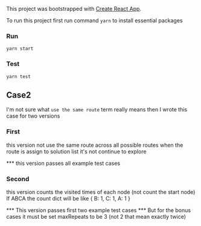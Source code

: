 This project was bootstrapped with [Create React App](https://github.com/facebook/create-react-app).

To run this project first run command `yarn` to install essential packages

### Run
`yarn start`

### Test
`yarn test`

## Case2
I'm not sure what `use the same route` term really means
then I wrote this case for two versions 

### First
this version not use the same route across all possible routes
when the route is assign to solution list it's not continue to explore

*** this version passes all example test cases

### Second
this version counts the visited times of each node (not count the start node)
If ABCA the count dict will be like { B: 1, C: 1, A: 1 }

*** This version passes first two example test cases
*** But for the bonus cases it must be set maxRepeats to be 3 (not 2 that mean exactly twice)
